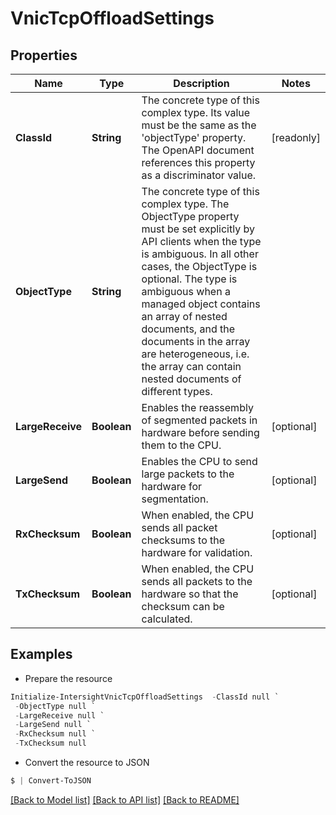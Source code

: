 # VnicTcpOffloadSettings
## Properties

Name | Type | Description | Notes
------------ | ------------- | ------------- | -------------
**ClassId** | **String** | The concrete type of this complex type. Its value must be the same as the &#39;objectType&#39; property. The OpenAPI document references this property as a discriminator value. | [readonly] 
**ObjectType** | **String** | The concrete type of this complex type. The ObjectType property must be set explicitly by API clients when the type is ambiguous. In all other cases, the  ObjectType is optional.  The type is ambiguous when a managed object contains an array of nested documents, and the documents in the array are heterogeneous, i.e. the array can contain nested documents of different types. | 
**LargeReceive** | **Boolean** | Enables the reassembly of segmented packets in hardware before sending them to the CPU. | [optional] 
**LargeSend** | **Boolean** | Enables the CPU to send large packets to the hardware for segmentation. | [optional] 
**RxChecksum** | **Boolean** | When enabled, the CPU sends all packet checksums to the hardware for validation. | [optional] 
**TxChecksum** | **Boolean** | When enabled, the CPU sends all packets to the hardware so that the checksum can be calculated. | [optional] 

## Examples

- Prepare the resource
```powershell
Initialize-IntersightVnicTcpOffloadSettings  -ClassId null `
 -ObjectType null `
 -LargeReceive null `
 -LargeSend null `
 -RxChecksum null `
 -TxChecksum null
```

- Convert the resource to JSON
```powershell
$ | Convert-ToJSON
```

[[Back to Model list]](../README.md#documentation-for-models) [[Back to API list]](../README.md#documentation-for-api-endpoints) [[Back to README]](../README.md)

